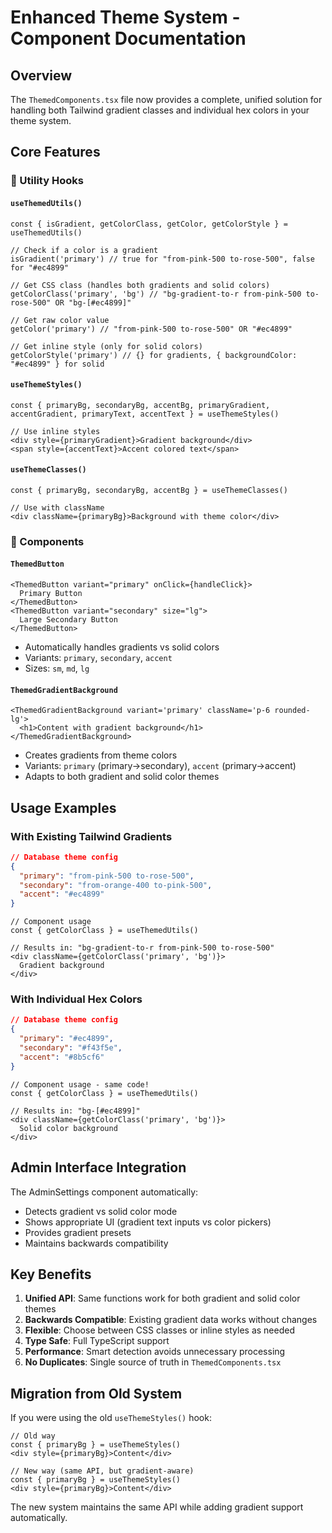 # Enhanced Theme System - Component Documentation

## Overview

The `ThemedComponents.tsx` file now provides a complete, unified solution for handling both Tailwind gradient classes and individual hex colors in your theme system.

## Core Features

### 🔧 Utility Hooks

#### `useThemedUtils()`

```tsx
const { isGradient, getColorClass, getColor, getColorStyle } = useThemedUtils()

// Check if a color is a gradient
isGradient('primary') // true for "from-pink-500 to-rose-500", false for "#ec4899"

// Get CSS class (handles both gradients and solid colors)
getColorClass('primary', 'bg') // "bg-gradient-to-r from-pink-500 to-rose-500" OR "bg-[#ec4899]"

// Get raw color value
getColor('primary') // "from-pink-500 to-rose-500" OR "#ec4899"

// Get inline style (only for solid colors)
getColorStyle('primary') // {} for gradients, { backgroundColor: "#ec4899" } for solid
```

#### `useThemeStyles()`

```tsx
const { primaryBg, secondaryBg, accentBg, primaryGradient, accentGradient, primaryText, accentText } = useThemeStyles()

// Use inline styles
<div style={primaryGradient}>Gradient background</div>
<span style={accentText}>Accent colored text</span>
```

#### `useThemeClasses()`

```tsx
const { primaryBg, secondaryBg, accentBg } = useThemeClasses()

// Use with className
<div className={primaryBg}>Background with theme color</div>
```

### 🎨 Components

#### `ThemedButton`

```tsx
<ThemedButton variant="primary" onClick={handleClick}>
  Primary Button
</ThemedButton>
<ThemedButton variant="secondary" size="lg">
  Large Secondary Button
</ThemedButton>
```

- Automatically handles gradients vs solid colors
- Variants: `primary`, `secondary`, `accent`
- Sizes: `sm`, `md`, `lg`

#### `ThemedGradientBackground`

```tsx
<ThemedGradientBackground variant='primary' className='p-6 rounded-lg'>
  <h1>Content with gradient background</h1>
</ThemedGradientBackground>
```

- Creates gradients from theme colors
- Variants: `primary` (primary→secondary), `accent` (primary→accent)
- Adapts to both gradient and solid color themes

## Usage Examples

### With Existing Tailwind Gradients

```json
// Database theme config
{
  "primary": "from-pink-500 to-rose-500",
  "secondary": "from-orange-400 to-pink-500",
  "accent": "#ec4899"
}
```

```tsx
// Component usage
const { getColorClass } = useThemedUtils()

// Results in: "bg-gradient-to-r from-pink-500 to-rose-500"
<div className={getColorClass('primary', 'bg')}>
  Gradient background
</div>
```

### With Individual Hex Colors

```json
// Database theme config
{
  "primary": "#ec4899",
  "secondary": "#f43f5e",
  "accent": "#8b5cf6"
}
```

```tsx
// Component usage - same code!
const { getColorClass } = useThemedUtils()

// Results in: "bg-[#ec4899]"
<div className={getColorClass('primary', 'bg')}>
  Solid color background
</div>
```

## Admin Interface Integration

The AdminSettings component automatically:

- Detects gradient vs solid color mode
- Shows appropriate UI (gradient text inputs vs color pickers)
- Provides gradient presets
- Maintains backwards compatibility

## Key Benefits

1. **Unified API**: Same functions work for both gradient and solid color themes
2. **Backwards Compatible**: Existing gradient data works without changes
3. **Flexible**: Choose between CSS classes or inline styles as needed
4. **Type Safe**: Full TypeScript support
5. **Performance**: Smart detection avoids unnecessary processing
6. **No Duplicates**: Single source of truth in `ThemedComponents.tsx`

## Migration from Old System

If you were using the old `useThemeStyles()` hook:

```tsx
// Old way
const { primaryBg } = useThemeStyles()
<div style={primaryBg}>Content</div>

// New way (same API, but gradient-aware)
const { primaryBg } = useThemeStyles()
<div style={primaryBg}>Content</div>
```

The new system maintains the same API while adding gradient support automatically.
